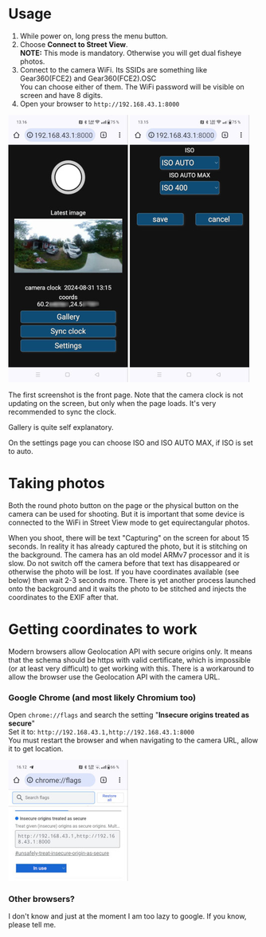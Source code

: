 # Usage

1. While power on, long press the menu button.
2. Choose __Connect to Street View__.<br />**NOTE:** This mode is mandatory. Otherwise you will get dual fisheye photos.
3. Connect to the camera WiFi. Its SSIDs are something like Gear360(FCE2) and Gear360(FCE2).OSC<br />You can choose either of them. The WiFi password will be visible on screen and have 8 digits.
4. Open your browser to `http://192.168.43.1:8000`

![ss1](i/ss1.jpg) ![ss2](i/ss2.jpg)

The first screenshot is the front page. Note that the camera clock is not updating on the screen, but only when the page loads. It's very recommended to sync the clock.

Gallery is quite self explanatory.

On the settings page you can choose ISO and ISO AUTO MAX, if ISO is set to auto.

# Taking photos

Both the round photo button on the page or the physical button on the camera can be used for shooting. But it is important that some device is connected to the WiFi in Street View mode to get equirectangular photos.

When you shoot, there will be text "Capturing" on the screen for about 15 seconds. In reality it has already captured the photo, but it is stitching on the background. The camera has an old model ARMv7 processor and it is slow. Do not switch off the camera before that text has disappeared or otherwise the photo will be lost. If you have coordinates available (see below) then wait 2-3 seconds more. There
is yet another process launched onto the background and it waits the photo to be stitched and injects the coordinates to the EXIF after that.

# Getting coordinates to work

Modern browsers allow Geolocation API with secure origins only. It means that the schema should be https with valid certificate, which is impossible (or at least very difficult) to get working with this. There is a workaround to allow the browser use the Geolocation API with the camera URL.

### Google Chrome (and most likely Chromium too)

Open `chrome://flags` and search the setting "__Insecure origins treated as secure__"<br />
Set it to: `http://192.168.43.1,http://192.168.43.1:8000`<br />
You must restart the browser and when navigating to the camera URL, allow it to get location.

![ss3](i/ss3.jpg)

### Other browsers?

I don't know and just at the moment I am too lazy to google. If you know, please tell me.
